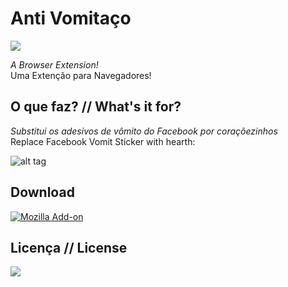 # Anti Vomitaço
[![](https://img.shields.io/badge/made%20by-m--a--r--c--e--l--o-blue.svg)](http://marcelofabiano.com)

<i>A Browser Extension!</i><br>
Uma Extenção para Navegadores!

## O que faz? // What's it for?

<i>Substitui os adesivos de vômito do Facebook por coraçõezinhos</i><br>
Replace Facebook Vomit Sticker with hearth:

![alt tag](http://i.imgur.com/Bw6tvSQ.png)

## Download

[![Mozilla Add-on](https://img.shields.io/amo/v/dustman.svg)](https://addons.mozilla.org/en-US/firefox/addon/anti-vômitaço/)

## Licença // License

![](https://img.shields.io/cocoapods/l/AFNetworking.svg)